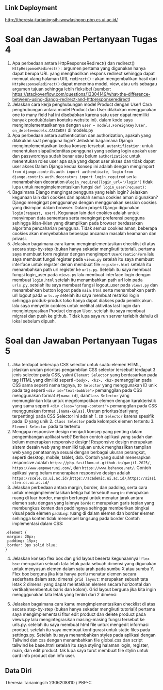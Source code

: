 ## Link Deployment
http://theresia-tarianingsih-wowlashopp.pbp.cs.ui.ac.id/

# Soal dan Jawaban Pertanyaan Tugas 4
1.  Apa perbedaan antara HttpResponseRedirect() dan redirect()
    ```HttpResponseRedirect()``` : argumen pertama yang digunakan hanya dapat berupa URL yang menghasilkan respons redirect sehingga dapat memuat ulang halaman URL
    ```redirect()``` : akan mengembalikan hasil dari ```HttpResponseRedirect()``` dapat menerima model, view, atau urls sebagau argumen tujuan sehingga lebih fleksibel (sumber: https://stackoverflow.com/questions/13304149/what-the-difference-between-using-django-redirect-and-httpresponseredirect)
2.  Jelaskan cara kerja penghubungan model Product dengan User!
     Cara penghubungan antara model Product dan User dilakukan menggunakan one to many field hal ini disebabkan karena satu user dapat memiliki banyak produk(dalam konteks website ini). dalam kode saya mengimplementasikannya dengan ```user = models.ForeignKey(User, on_delete=models.CASCADE)``` di models.py
3.  Apa perbedaan antara authentication dan authorization, apakah yang dilakukan saat pengguna login? Jelaskan bagaimana Django mengimplementasikan kedua konsep tersebut.
    ```autentification```: untuk menentukan siapa(indentitas pengguna) yang sedang login apakah user dan passwordnya sudah benar atau belum
    ```authorization```: untuk menentukan roles user apa saja yang dapat user akses dan tidak dapat user akses
    Dalam Django kedua konsep ini adalah dengan mengimport ```from django.contrib.auth import authenticate, login``` ```from django.contrib.auth.decorators import login_required``` serta menambahkan decoration ```@login_required(login_url='/login')``` tidak lupa untuk mengimplementasikan fungsi ```def login_user(request):```
4.  Bagaimana Django mengingat pengguna yang telah login? Jelaskan kegunaan lain dari cookies dan apakah semua cookies aman digunakan?
     Django mengingat penggunanya dengan menggunakan session cookies yang disimpan dalam browser. Dalam proyek Django digunakan ```login(request, user)```. Kegunaan lain dari cookies adalah untuk menyimpan data sementara serta mengingat preferensi pengguna sehingga iklan-iklan yang ditampilkan pada browser berdasarkan algoritma pencaharian pengguna. Tidak semua cookies aman, beberapa cookies akan menyebabkan beberapa ancaman masalah keamanan dan privasi.
5.  Jelaskan bagaimana cara kamu mengimplementasikan checklist di atas secara step-by-step (bukan hanya sekadar mengikuti tutorial).
pertama saya membuat form register dengan mengimport ```UserCreationForm``` lalu saya membuat fungsi register pada ```views.py``` setelah itu saya membuat interface untuk register denan membuat file ```register.html``` setelah itu menambahkan path url register ke ```urls.py```. Setelah itu saya membuat fungsi login_user pada ```views.py``` lalu membuat interface login dengan membuat ```login.html``` setelah itu menambahkan path url loin pada ```urls.py```. setelah itu saya membuat fungsi logout_user pada ```views.py``` dan menambahkan button logout pada ```main.html``` serta menambahkan parth url logout pada ```urls.py``` setelah itu saya membuat restriksi login sehingga produk-produk toko hanya dapat diakses pada pemilik akun. lalu saya menyetin cookies untuk melihat aktivitas last login dan mengintegrasikan Product dengan User. setelah itu saya membuat migrasi dan push ke github. Tidak lupa saya run server terlebih dahulu di lokal sebelum dipush.

# Soal dan Jawaban Pertanyaan Tugas 5
 1. Jika terdapat beberapa CSS selector untuk suatu elemen HTML, jelaskan urutan prioritas pengambilan CSS selector tersebut!
 terdapat 3 jenis selector pada CSS, yakni ```Element Selector``` yang berdasarkan pada tag HTML yang dimiliki seperti ```<body>, <h1>, <h2>``` pemanggilan pada CSS sama seperti nama tagnya, ```ID Selector``` yang menggunakan ID unik pada tag seperti ```<div id="text-bubble">``` pemanggilan pada CSS menggunakan format ```#[nama-id]```, dan```Class Selector``` yang memungkinkan kita untuk megelompokkan elemen dengan karakteristik yang sama seperti ```<div class="group-content">``` pemanggilan pada CSS menggunakan format ```.[nama-kelas]```. 
 Urutan prioritas(dari yang terpenting) pada CSS Selector ini adalah
        1. ```ID Selector``` karena spesifik pada ID yang unik
        2. ```Class Selector``` pada kelompok elemen tertentu
        3. ```Element Selector``` pada ta tertentu
 2. Mengapa responsive design menjadi konsep yang penting dalam pengembangan aplikasi web? Berikan contoh aplikasi yang sudah dan belum menerapkan responsive design!
 Responsive design merupakan sistem desain web yang memiliki tujuan untuk menghasilkan tampilan web yang penataannya sesuai dengan berbagai ukuran perangkat, seperti desktop, mobile, tablet, dsb. Contoh yang sudah menerapkan responsive adalah ```https://pbp-fasilkom-ui.github.io/ganjil-2025/```, ```https://www.empoweruni.com/```, dan ```https://www.behance.net/```. Contoh aplikasi yang belum menerapkan responsive design adalah ```https://scele.cs.ui.ac.id/```,```https://academic.ui.ac.id/```,```https://siasisten.cs.ui.ac.id/```
 3. Jelaskan perbedaan antara margin, border, dan padding, serta cara untuk mengimplementasikan ketiga hal tersebut!
 ```margin```: merupakan ruang di luar border, margin berfungsi untuk menatur jarak antara elemen satu dengan yang lainnya
 ```border```: merupakan garis tepian yang membungkus konten dan paddingnya sehingga memberikan bingkai visual pada elemen
 ```padding```: ruang di dalam elemen dan border elemen sehingga konten tidak menempel langsung pada border
 Contoh implementasi dalam CSS:
 ```
 .element {
  margin: 20px;
  padding: 15px;
  border: 3px solid blue;
}
```
 4. Jelaskan konsep flex box dan grid layout beserta kegunaannya!
 ```flex box```: merupakan sebuah tata letak pada sebuah dimensi yang digunakan untuk menyusun elemen dalam satu arah pada sumbu X atau sumbu Y. Flex box berguna jika kita hanya perlu menatur elemen secara sederhana dalam satu dimensi
 ```grid layout```: merupakan sebuah tata letak 2 dimensi yang dapat meletakkan elemen secara horizontal dan vertikal(membentuk baris dan kolom). Grid layout berguna jika kita ingin mengggunakan tata letak yang terdiri dari 2 dimensi
 
 5. Jelaskan bagaimana cara kamu mengimplementasikan checklist di atas secara step-by-step (bukan hanya sekadar mengikuti tutorial)!
 pertama saya mengimplementasi fitur edit product dan delete product pada views.py lalu mengintegrasikan masing-masing fungsi tersebut ke urls.py. setelah itu saya membuat html file untuk mengedit informasi product. setelah itu saya membuat konfigurasi untuk static files pada settings.py. Setelah itu saya menambahkan styles pada aplikasi dengan Tailwind dan css dengan menambahkan file global.css dan script tailwind ke base.html setelah itu saya styling halaman login, register, main, dan edit product. tak lupa saya turut membuat file stylin untuk card info product dan info user.

## Data Diri
Theresia Tarianingsih
2306208810 / PBP-C
